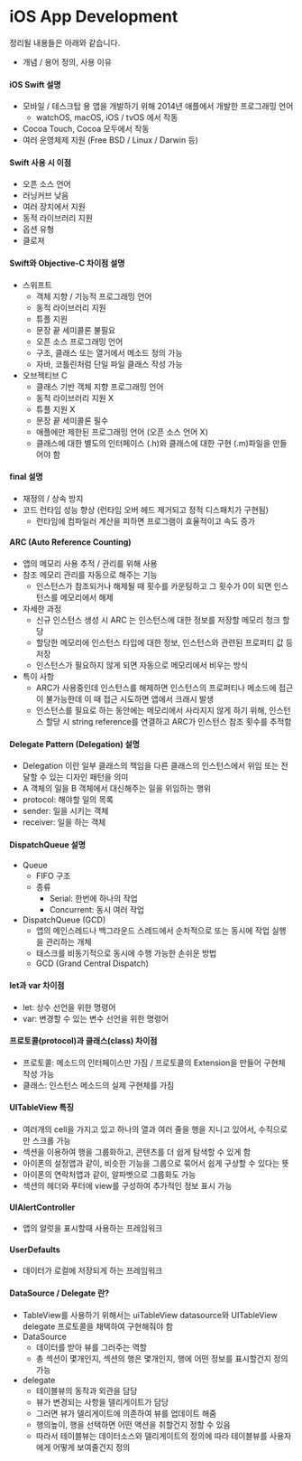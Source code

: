 # iOS App Development

정리될 내용들은 아래와 같습니다.

- 개념 / 용어 정의, 사용 이유

#### iOS Swift 설명

- 모바일 / 테스크탑 용 앱을 개발하기 위해 2014년 애플에서 개발한 프로그래밍 언어
  - watchOS, macOS, iOS / tvOS 에서 작동
- Cocoa Touch, Cocoa 모두에서 작동
- 여러 운영체제 지원 (Free BSD / Linux / Darwin 등)

#### Swift 사용 시 이점

- 오픈 소스 언어
- 러닝커브 낮음
- 여러 장치에서 지원
- 동적 라이브러리 지원
- 옵션 유형
- 클로져

#### Swift와 Objective-C 차이점 설명

- 스위프트
  - 객체 지향 / 기능적 프로그래밍 언어
  - 동적 라이브러리 지원
  - 튜플 지원
  - 문장 끝 세미콜론 불필요
  - 오픈 소스 프로그래밍 언어
  - 구조, 클래스 또는 열거에서 메소드 정의 가능
  - 자바, 코틀린처럼 단일 파일 클래스 작성 가능
- 오브젝티브 C
  - 클래스 기반 객체 지향 프로그래밍 언어
  - 동적 라이브러리 지원 X
  - 튜플 지원 X
  - 문장 끝 세미콜론 필수
  - 애플에만 제한된 프로그래밍 언어 (오픈 소스 언어 X)
  - 클래스에 대한 별도의 인터페이스 (.h)와 클래스에 대한 구현 (.m)파일을 만들어야 함

#### final 설명

- 재정의 / 상속 방지
- 코드 런타임 성능 향상 (런타임 오버 헤드 제거되고 정적 디스패치가 구현됨)
  - 런타임에 컴파일러 계산을 피하면 프로그램이 효율적이고 속도 증가

#### ARC (Auto Reference Counting)

- 앱의 메모리 사용 추적 / 관리를 위해 사용
- 참조 메모리 관리를 자동으로 해주는 기능
  - 인스턴스가 참조되거나 해제될 때 횟수를 카운팅하고 그 횟수가 0이 되면 인스턴스를 메모리에서 해제
- 자세한 과정
  - 신규 인스턴스 생성 시 ARC 는 인스턴스에 대한 정보를 저장할 메모리 청크 할당
  - 할당한 메모리에 인스턴스 타입에 대한 정보, 인스턴스와 관련된 프로퍼티 값 등 저장
  - 인스턴스가 필요하지 않게 되면 자동으로 메모리에서 비우는 방식
- 특이 사항
  - ARC가 사용중인데 인스턴스를 해제하면 인스턴스의 프로퍼티나 메소드에 접근이 불가능한데 이 때 접근 시도하면 앱에서 크래시 발생
  - 인스턴스를 필요로 하는 동안에는 메모리에서 사라지지 않게 하기 위해, 인스턴스 할당 시 string reference를 연결하고 ARC가 인스턴스 참조 횟수를 추적함

#### Delegate Pattern (Delegation) 설명

- Delegation 이란 일부 클래스의 책임을 다른 클래스의 인스턴스에서 위임 또는 전달할 수 있는 디자인 패턴을 의미
- A 객체의 일을 B 객체에서 대신해주는 일을 위임하는 행위
- protocol: 해야할 일의 목록
- sender: 일을 시키는 객체
- receiver: 일을 하는 객체

#### DispatchQueue 설명

- Queue
  - FIFO 구조
  - 종류
    - Serial: 한번에 하나의 작업
    - Concurrent: 동시 여러 작업
- DispatchQueue (GCD)
  - 앱의 메인스레드나 백그라운드 스레드에서 순차적으로 또는 동시에 작업 실행을 관리하는 개체
  - 태스크를 비동기적으로 동시에 수행 가능한 손쉬운 방법
  - GCD (Grand Central Dispatch)

#### let과 var 차이점

- let: 상수 선언을 위한 명령어
- var: 변경할 수 있는 변수 선언을 위한 명령어

#### 프로토콜(protocol)과 클래스(class) 차이점

- 프로토콜: 메소드의 인터페이스만 가짐 / 프로토콜의 Extension을 만들어 구현체 작성 가능
- 클래스: 인스턴스 메소드의 실제 구현체를 가짐

#### UITableView 특징

- 여러개의 cell을 가지고 있고 하나의 열과 여러 줄을 행을 지니고 있어서, 수직으로만 스크롤 가능
- 섹션을 이용하여 행을 그룹화하고, 콘텐츠를 더 쉽게 탐색할 수 있게 함
- 아이폰의 설정앱과 같이, 비슷한 기능을 그룹으로 묶어서 쉽게 구상할 수 있다는 뜻
- 아이폰의 연락처앱과 같이, 알파벳으로 그룹화도 가능
- 섹션의 헤더와 푸터에 view를 구성하여 추가적인 정보 표시 가능

#### UIAlertController

- 앱의 알럿을 표시할때 사용하는 프레임워크

#### UserDefaults

- 데이터가 로컬에 저장되게 하는 프레임워크

#### DataSource / Delegate 란?

- TableView를 사용하기 위해서는 uiTableView datasource와 UITableView delegate 프로토콜을 채택하여 구현해줘야 함
- DataSource
  - 데이터를 받아 뷰를 그러주는 역할
  - 총 섹션이 몇개인지, 섹션의 행은 몇개인지, 행에 어떤 정보를 표시할건지 정의 가능
- delegate
  - 테이블뷰의 동작과 외관을 담당
  - 뷰가 변경되는 사항을 델리게이트가 담당
  - 그러면 뷰가 델리게이트에 의존하여 뷰를 업데이트 해줌
  - 행의높이, 행을 선택하면 어떤 액션을 취할건지 정할 수 있음
  - 따라서 테이블뷰는 데이터소스와 델리게이트의 정의에 따라 테이블뷰를 사용자에게 어떻게 보여줄건지 정의
